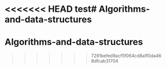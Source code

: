 <<<<<<< HEAD
test# Algorithms-and-data-structures
=======
# Algorithms-and-data-structures

>>>>>>> 7291befed9acf5f064cd8a1f0da468dfcab31704
